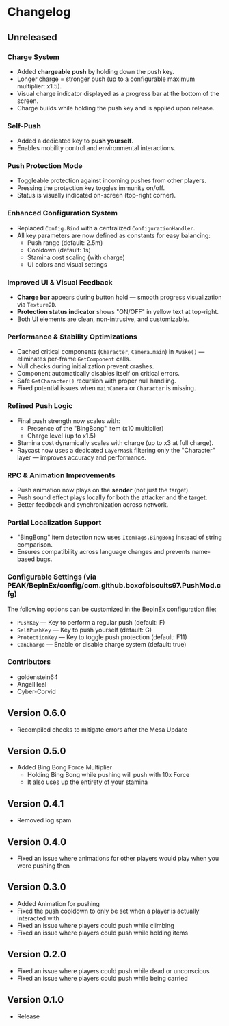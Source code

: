 # Changelog

## Unreleased

### Charge System

- Added **chargeable push** by holding down the push key.
- Longer charge = stronger push (up to a configurable maximum multiplier: x1.5).
- Visual charge indicator displayed as a progress bar at the bottom of the screen.
- Charge builds while holding the push key and is applied upon release.

### Self-Push

- Added a dedicated key to **push yourself**.
- Enables mobility control and environmental interactions.

### Push Protection Mode

- Toggleable protection against incoming pushes from other players.
- Pressing the protection key toggles immunity on/off.
- Status is visually indicated on-screen (top-right corner).

### Enhanced Configuration System

- Replaced `Config.Bind` with a centralized `ConfigurationHandler`.
- All key parameters are now defined as constants for easy balancing:
  - Push range (default: 2.5m)
  - Cooldown (default: 1s)
  - Stamina cost scaling (with charge)
  - UI colors and visual settings

### Improved UI & Visual Feedback

- **Charge bar** appears during button hold — smooth progress visualization via `Texture2D`.
- **Protection status indicator** shows "ON/OFF" in yellow text at top-right.
- Both UI elements are clean, non-intrusive, and customizable.

### Performance & Stability Optimizations

- Cached critical components (`Character`, `Camera.main`) in `Awake()` — eliminates per-frame `GetComponent` calls.
- Null checks during initialization prevent crashes.
- Component automatically disables itself on critical errors.
- Safe `GetCharacter()` recursion with proper null handling.
- Fixed potential issues when `mainCamera` or `Character` is missing.

### Refined Push Logic

- Final push strength now scales with:
  - Presence of the "BingBong" item (x10 multiplier)
  - Charge level (up to x1.5)
- Stamina cost dynamically scales with charge (up to x3 at full charge).
- Raycast now uses a dedicated `LayerMask` filtering only the "Character" layer — improves accuracy and performance.

### RPC & Animation Improvements

- Push animation now plays on the **sender** (not just the target).
- Push sound effect plays locally for both the attacker and the target.
- Better feedback and synchronization across network.

### Partial Localization Support

- "BingBong" item detection now uses `ItemTags.BingBong` instead of string comparison.
- Ensures compatibility across language changes and prevents name-based bugs.

### Configurable Settings (via PEAK/BepInEx/config/com.github.boxofbiscuits97.PushMod.cfg)

The following options can be customized in the BepInEx configuration file:

- `PushKey` — Key to perform a regular push (default: F)
- `SelfPushKey` — Key to push yourself (default: G)
- `ProtectionKey` — Key to toggle push protection (default: F11)
- `CanCharge` — Enable or disable charge system (default: true)

### Contributors

- goldenstein64
- AngelHeal
- Cyber-Corvid

## Version 0.6.0

- Recompiled checks to mitigate errors after the Mesa Update

## Version 0.5.0

- Added Bing Bong Force Multiplier
  - Holding Bing Bong while pushing will push with 10x Force
  - It also uses up the entirety of your stamina

## Version 0.4.1

- Removed log spam

## Version 0.4.0

- Fixed an issue where animations for other players would play when you were pushing then

## Version 0.3.0

- Added Animation for pushing
- Fixed the push cooldown to only be set when a player is actually interacted with
- Fixed an issue where players could push while climbing
- Fixed an issue where players could push while holding items

## Version 0.2.0

- Fixed an issue where players could push while dead or unconscious
- Fixed an issue where players could push while being carried

## Version 0.1.0

- Release
